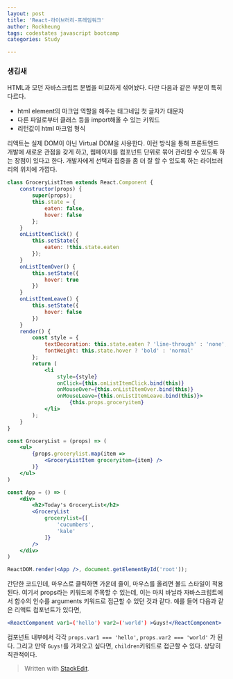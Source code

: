 ```yaml
---
layout: post
title: 'React-라이브러리-프레임워크'
author: Rockheung
tags: codestates javascript bootcamp
categories: Study

---
```

### 생김새

HTML과 모던 자바스크립트 문법을 미묘하게 섞어놨다. 다만 다음과 같은 부분이 특히 다르다.

- html element의 마크업 역할을 해주는 태그네임 첫 글자가 대문자
- 다른 파일로부터 클래스 등을 import해올 수 있는 키워드
- 리턴값이 html 마크업 형식

리액트는 실제 DOM이 아닌 Virtual DOM을 사용한다. 이런 방식을 통해 프론트엔드 개발에 새로운 관점을 갖게 하고, 웹페이지를 컴포넌트 단위로 묶어 관리할 수 있도록 하는 장점이 있다고 한다. 개발자에게 선택과 집중을 좀 더 잘 할 수 있도록 하는 라이브러리의 위치에 가깝다.

```jsx
class GroceryListItem extends React.Component {
    constructor(props) {
        super(props);
        this.state = {
            eaten: false,
            hover: false
        };
    }
    onListItemClick() {
        this.setState({
            eaten: !this.state.eaten
        });
    }
    onListItemOver() {
        this.setState({
            hover: true
        })
    }
    onListItemLeave() {
        this.setState({
            hover: false
        })
    }
    render() {
        const style = {
            textDecoration: this.state.eaten ? 'line-through' : 'none',
            fontWeight: this.state.hover ? 'bold' : 'normal'
        };
        return (
            <li 
                style={style} 
                onClick={this.onListItemClick.bind(this)}
                onMouseOver={this.onListItemOver.bind(this)}
                onMouseLeave={this.onListItemLeave.bind(this)}>
                    {this.props.groceryitem}
            </li>
        );
    }
}

const GroceryList = (props) => (
    <ul>
        {props.grocerylist.map(item =>
            <GroceryListItem groceryitem={item} />
        )}
    </ul>
)

const App = () => (
    <div>
        <h2>Today's GroceryList</h2>
        <GroceryList
            grocerylist={[
                'cucumbers',
                'kale'
            ]}
        />        
    </div>
)

ReactDOM.render(<App />, document.getElementById('root'));
```

간단한 코드인데, 마우스로 클릭하면 가운데 줄이, 마우스를 올리면 볼드 스타일이 적용된다.  여기서 props라는 키워드에 주목할 수 있는데, 이는 마치 바닐라 자바스크립트에서 함수의 인수를 arguments 키워드로 접근할 수 있던 것과 같다. 예를 들어 다음과 같은 리액트 컴포넌트가 있다면,

```jsx
<ReactComponent var1=('hello') var2=('world') >Guys!</ReactComponent>
```
컴포넌트 내부에서 각각 `props.var1 === 'hello'`, `props.var2 === 'world'` 가 된다. 그리고 만약 `Guys!`를 가져오고 싶다면, `children`키워드로 접근할 수 있다. 상당히 직관적이다.



> Written with [StackEdit](https://stackedit.io/).



